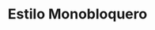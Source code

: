 ---
title: "Estilo Monobloquero"
url: /ciudad-autonoma-de-buenos-aires/estilo-monobloquero/
shop: Friseur
---